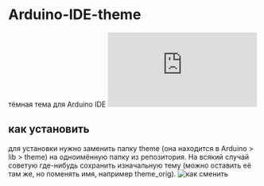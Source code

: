 # Arduino-IDE-theme
тёмная тема для Arduino IDE
![внешний вид](https://post-images.org/photo-page.php?photo=hqsf3VT6)
## как установить
для установки нужно заменить папку theme (она находится в Arduino > lib > theme) на одноимённую папку из репозитория.
На всякий случай советую где-нибудь сохранить изначальную тему (можно оставить её там же, но поменять имя,  например theme_orig).
![как сменить](https://s.iimg.su/s/24/X9SnBohxfDn9mOaEUPjzoBq0PWD4y78k7UZC8FVp.png)
